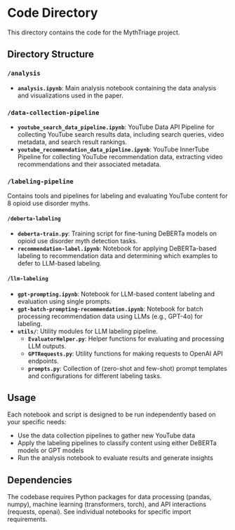 # Code Directory

This directory contains the code for the MythTriage project.

## Directory Structure

### `/analysis`
- **`analysis.ipynb`**: Main analysis notebook containing the data analysis and visualizations used in the paper.

### `/data-collection-pipeline`
- **`youtube_search_data_pipeline.ipynb`**: YouTube Data API Pipeline for collecting YouTube search results data, including search queries, video metadata, and search result rankings.
- **`youtube_recommendation_data_pipeline.ipynb`**: YouTube InnerTube Pipeline for collecting YouTube recommendation data, extracting video recommendations and their associated metadata.

### `/labeling-pipeline`
Contains tools and pipelines for labeling and evaluating YouTube content for 8 opioid use disorder myths.

#### `/deberta-labeling`
- **`deberta-train.py`**: Training script for fine-tuning DeBERTa models on opioid use disorder myth detection tasks.
- **`recommendation-label.ipynb`**: Notebook for applying DeBERTa-based labeling to recommendation data and determining which examples to defer to LLM-based labeling.

#### `/llm-labeling`
- **`gpt-prompting.ipynb`**: Notebook for LLM-based content labeling and evaluation using single prompts.
- **`gpt-batch-prompting-recommendation.ipynb`**: Notebook for batch processing recommendation data using LLMs (e.g., GPT-4o) for labeling.
- **`utils/`**: Utility modules for LLM labeling pipeline.
  - **`EvaluatorHelper.py`**: Helper functions for evaluating and processing LLM outputs.
  - **`GPTRequests.py`**: Utility functions for making requests to OpenAI API endpoints.
  - **`prompts.py`**: Collection of (zero-shot and few-shot) prompt templates and configurations for different labeling tasks.

## Usage

Each notebook and script is designed to be run independently based on your specific needs:
- Use the data collection pipelines to gather new YouTube data
- Apply the labeling pipelines to classify content using either DeBERTa models or GPT models
- Run the analysis notebook to evaluate results and generate insights

## Dependencies

The codebase requires Python packages for data processing (pandas, numpy), machine learning (transformers, torch), and API interactions (requests, openai). See individual notebooks for specific import requirements.
